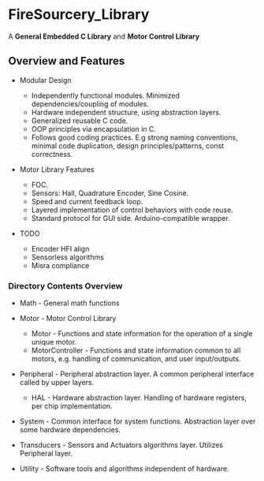 # FireSourcery_Library

A **General Embedded C Library** and **Motor Control Library**

## Overview and Features

* Modular Design
  - Independently functional modules. Minimized dependencies/coupling of modules.
  - Hardware independent structure, using abstraction layers.
  - Generalized reusable C code.
  - OOP principles via encapsulation in C.
  - Follows good coding practices. E.g strong naming conventions, minimal code duplication, design principles/patterns, const correctness.

* Motor Library Features
  - FOC.
  - Sensors: Hall, Quadrature Encoder, Sine Cosine.
  - Speed and current feedback loop.
  - Layered implementation of control behaviors with code reuse.
  - Standard protocol for GUI side. Arduino-compatible wrapper.

* TODO
  - Encoder HFI align
  - Sensorless algorithms
  - Misra compliance

### Directory Contents Overview

* Math - General math functions

* Motor - Motor Control Library
  - Motor - Functions and state information for the operation of a single unique motor.
  - MotorController - Functions and state information common to all motors, e.g. handling of communication, and user input/outputs.

* Peripheral - Peripheral abstraction layer. A common peripheral interface called by upper layers.
  - HAL - Hardware abstraction layer. Handling of hardware registers, per chip implementation.

* System - Common interface for system functions. Abstraction layer over some hardware dependencies.

* Transducers - Sensors and Actuators algorithms layer. Utilizes Peripheral layer.

* Utility - Software tools and algorithms independent of hardware.

